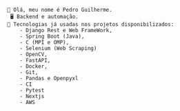 

    👋 Olá, meu nome é Pedro Guilherme.
     🖥 Backend e automação.
    🌱 Tecnologias já usadas nos projetos disponibilizados: 
        - Django Rest e Web FrameWork,
        - Spring Boot (Java),
        - C (MPI e OMP),
        - Selenium (Web Scraping)
        - OpenCV,
        - FastAPI,
        - Docker,
        - Git,
        - Pandas e Openpyxl
        - CI
        - Pytest
        - Nextjs
        - AWS

